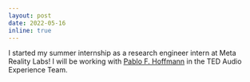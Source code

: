 ```yaml
---
layout: post
date: 2022-05-16
inline: true
---
```


I started my summer internship as a research engineer intern at Meta Reality Labs! I will be working with <a href="https://www.linkedin.com/in/pafaho/">Pablo F. Hoffmann</a> in the TED Audio Experience Team.
